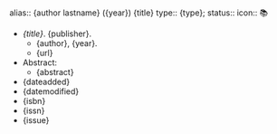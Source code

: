 alias:: {author lastname} ({year}) {title}
type:: {type};
status::
icon:: 📚

- *{title}*. {publisher}.
	- {author}, {year}.
	- {url}
- Abstract:
	- {abstract}
- {dateadded}
- {datemodified}
- {isbn}
- {issn}
- {issue}